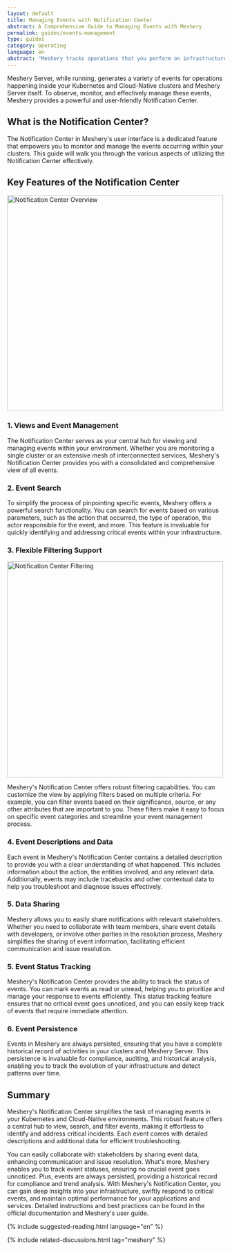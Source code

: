 ```yaml
---
layout: default
title: Managing Events with Notification Center
abstract: A Comprehensive Guide to Managing Events with Meshery
permalink: guides/events-management
type: guides
category: operating
language: en
abstract: "Meshery tracks operations that you perform on infrastructurees and their workloads. Meshery provides notification of environment issues, application conflicts with infrastructure configuration, and so on."
---
```


Meshery Server, while running, generates a variety of events for operations happening inside your Kubernetes and Cloud-Native clusters and Meshery Server itself. To observe, monitor, and effectively manage these events, Meshery provides a powerful and user-friendly Notification Center.

## What is the Notification Center?

The Notification Center in Meshery's user interface is a dedicated feature that empowers you to monitor and manage the events occurring within your clusters. This guide will walk you through the various aspects of utilizing the Notification Center effectively.

## Key Features of the Notification Center

<a href="{{ site.baseurl }}/assets/img/notification-center/NotificationCenterOverview.png"><img alt="Notification Center Overview" style="width:500px;height:auto;" src="{{ site.baseurl }}/assets/img/notification-center/NotificationCenterOverview.png" /></a>

### 1. Views and Event Management

The Notification Center serves as your central hub for viewing and managing events within your environment. Whether you are monitoring a single cluster or an extensive mesh of interconnected services, Meshery's Notification Center provides you with a consolidated and comprehensive view of all events.

### 2. Event Search

To simplify the process of pinpointing specific events, Meshery offers a powerful search functionality. You can search for events based on various parameters, such as the action that occurred, the type of operation, the actor responsible for the event, and more. This feature is invaluable for quickly identifying and addressing critical events within your infrastructure.

### 3. Flexible Filtering Support

<a href="{{ site.baseurl }}/assets/img/notification-center/NotificationCenterFiltering.png"><img alt="Notification Center Filtering" style="width:500px;height:auto;" src="{{ site.baseurl }}/assets/img/notification-center/NotificationCenterFiltering.png" /></a>

Meshery's Notification Center offers robust filtering capabilities. You can customize the view by applying filters based on multiple criteria. For example, you can filter events based on their significance, source, or any other attributes that are important to you. These filters make it easy to focus on specific event categories and streamline your event management process.

### 4. Event Descriptions and Data

Each event in Meshery's Notification Center contains a detailed description to provide you with a clear understanding of what happened. This includes information about the action, the entities involved, and any relevant data. Additionally, events may include tracebacks and other contextual data to help you troubleshoot and diagnose issues effectively.

### 5. Data Sharing

Meshery allows you to easily share notifications with relevant stakeholders. Whether you need to collaborate with team members, share event details with developers, or involve other parties in the resolution process, Meshery simplifies the sharing of event information, facilitating efficient communication and issue resolution.

### 5. Event Status Tracking

Meshery's Notification Center provides the ability to track the status of events. You can mark events as read or unread, helping you to prioritize and manage your response to events efficiently. This status tracking feature ensures that no critical event goes unnoticed, and you can easily keep track of events that require immediate attention.

### 6. Event Persistence

Events in Meshery are always persisted, ensuring that you have a complete historical record of activities in your clusters and Meshery Server. This persistence is invaluable for compliance, auditing, and historical analysis, enabling you to track the evolution of your infrastructure and detect patterns over time.

## Summary

Meshery's Notification Center simplifies the task of managing events in your Kubernetes and Cloud-Native environments. This robust feature offers a central hub to view, search, and filter events, making it effortless to identify and address critical incidents. Each event comes with detailed descriptions and additional data for efficient troubleshooting.

You can easily collaborate with stakeholders by sharing event data, enhancing communication and issue resolution. What's more, Meshery enables you to track event statuses, ensuring no crucial event goes unnoticed. Plus, events are always persisted, providing a historical record for compliance and trend analysis. With Meshery's Notification Center, you can gain deep insights into your infrastructure, swiftly respond to critical events, and maintain optimal performance for your applications and services. Detailed instructions and best practices can be found in the official documentation and Meshery's user guide.

{% include suggested-reading.html language="en" %}

{% include related-discussions.html tag="meshery" %}
